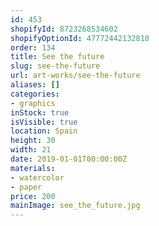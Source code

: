 ```yaml
---
id: 453
shopifyId: 8723268534602
shopifyOptionId: 47772442132810
order: 134
title: See the future
slug: see-the-future
url: art-works/see-the-future
aliases: []
categories:
- graphics
inStock: true
isVisible: true
location: Spain
height: 30
width: 21
date: 2019-01-01T00:00:00Z
materials:
- watercolor
- paper
price: 200
mainImage: see_the_future.jpg
---
```


